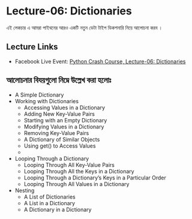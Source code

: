 # Lecture-06: Dictionaries
এই লেকচার এ আমরা পাইথনের আরও একটি নতুন ডেটা টাইপ ডিকশনারি নিয়ে আলোচনা করব ।

## Lecture Links

-   Facebook Live Event: [Python Crash Course, Lecture-06: Dictionaries](https://www.facebook.com/events/2679545742287054/)

## আলোচনার বিযয়গুলো নিম্নে উল্লেখ করা হলোঃ
-   A Simple Dictionary
-   Working with Dictionaries
    -   Accessing Values in a Dictionary
    -   Adding New Key-Value Pairs
    -   Starting with an Empty Dictionary
    -   Modifying Values in a Dictionary
    -   Removing Key-Value Pairs
    -   A Dictionary of Similar Objects
    -   Using get() to Access Values
    -   
-   Looping Through a Dictionary
    -   Looping Through All Key-Value Pairs
    -   Looping Through All the Keys in a Dictionary
    -   Looping Through a Dictionary’s Keys in a Particular Order
    -   Looping Through All Values in a Dictionary
-   Nesting
    -   A List of Dictionaries
    -   A List in a Dictionary
    -   A Dictionary in a Dictionary